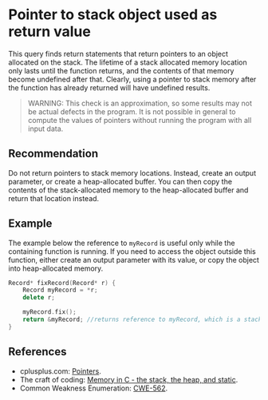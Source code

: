 # Pointer to stack object used as return value
This query finds return statements that return pointers to an object allocated on the stack. The lifetime of a stack allocated memory location only lasts until the function returns, and the contents of that memory become undefined after that. Clearly, using a pointer to stack memory after the function has already returned will have undefined results.

> WARNING: This check is an approximation, so some results may not be actual defects in the program. It is not possible in general to compute the values of pointers without running the program with all input data.

## Recommendation
Do not return pointers to stack memory locations. Instead, create an output parameter, or create a heap-allocated buffer. You can then copy the contents of the stack-allocated memory to the heap-allocated buffer and return that location instead.


## Example
The example below the reference to `myRecord` is useful only while the containing function is running. If you need to access the object outside this function, either create an output parameter with its value, or copy the object into heap-allocated memory.


```cpp
Record* fixRecord(Record* r) {
	Record myRecord = *r;
	delete r;

	myRecord.fix();
	return &myRecord; //returns reference to myRecord, which is a stack-allocated object
}

```

## References
* cplusplus.com: [Pointers](http://www.cplusplus.com/doc/tutorial/pointers/).
* The craft of coding: [Memory in C - the stack, the heap, and static](https://craftofcoding.wordpress.com/2015/12/07/memory-in-c-the-stack-the-heap-and-static/).
* Common Weakness Enumeration: [CWE-562](https://cwe.mitre.org/data/definitions/562.html).
